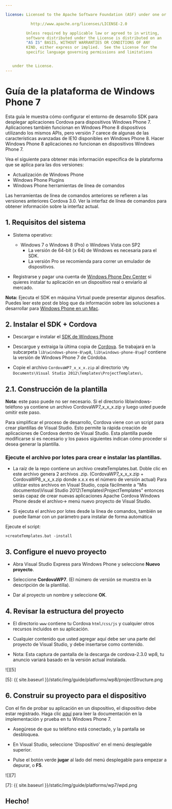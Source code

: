 ```yaml
---

license: Licensed to the Apache Software Foundation (ASF) under one or more contributor license agreements. See the NOTICE file distributed with this work for additional information regarding copyright ownership. The ASF licenses this file to you under the Apache License, Version 2.0 (the "License"); you may not use this file except in compliance with the License. You may obtain a copy of the License at

           http://www.apache.org/licenses/LICENSE-2.0

         Unless required by applicable law or agreed to in writing,
         software distributed under the License is distributed on an
         "AS IS" BASIS, WITHOUT WARRANTIES OR CONDITIONS OF ANY
         KIND, either express or implied.  See the License for the
         specific language governing permissions and limitations


   under the License.
---
```


# Guía de la plataforma de Windows Phone 7

Esta guía le muestra cómo configurar el entorno de desarrollo SDK para desplegar aplicaciones Cordova para dispositivos Windows Phone 7. Aplicaciones también funcionan en Windows Phone 8 dispositivos utilizando los mismos APIs, pero versión 7 carece de algunas de las características avanzadas de IE10 disponibles en Windows Phone 8. Hacer Windows Phone 8 aplicaciones *no* funcionan en dispositivos Windows Phone 7.

Vea el siguiente para obtener más información específica de la plataforma que se aplica para las dos versiones:

*   Actualización de Windows Phone
*   Windows Phone Plugins
*   Windows Phone herramientas de línea de comandos

Las herramientas de línea de comandos anteriores se refieren a las versiones anteriores Cordova 3.0. Ver la interfaz de línea de comandos para obtener información sobre la interfaz actual.

## 1. Requisitos del sistema

*   Sistema operativo:

    *   Windows 7 o Windows 8 (Pro) o Windows Vista con SP2
        *   La versión de 64-bit (x 64) de Windows es necesaria para el SDK.
        *   La versión Pro se recomienda para correr un emulador de dispositivos.

*   Registrarse y pagar una cuenta de [Windows Phone Dev Center][1] si quieres instalar tu aplicación en un dispositivo real o enviarlo al mercado.

 [1]: http://dev.windowsphone.com/en-us/publish

**Nota:** Ejecuta el SDK en máquina Virtual puede presentar algunos desafíos. Puedes leer este post de blog que da información sobre las soluciones a desarrollar para [Windows Phone en un Mac][2].

 [2]: http://aka.ms/BuildaWP8apponaMac

## 2. Instalar el SDK + Cordova

*   Descargar e instalar el [SDK de Windows Phone][3]

*   Descargue y extraiga la última copia de [Cordova][4]. Se trabajará en la subcarpeta `lib\windows-phone-8\wp8`, `lib\windows-phone-8\wp7` contiene la versión de Windows Phone 7 de Córdoba.

*   Copie el archivo `CordovaWP7_x_x_x.zip` al directorio `\My Documents\Visual Studio 2012\Templates\ProjectTemplates\`.

 [3]: http://www.microsoft.com/download/en/details.aspx?displaylang=en&id=27570/
 [4]: http://phonegap.com/download

## 2.1. Construcción de la plantilla

**Nota:** este paso puede no ser necesario. Si el directorio lib\windows-teléfono ya contiene un archivo CordovaWP7\_x\_x_x.zip y luego usted puede omitir este paso.

Para simplificar el proceso de desarrollo, Cordova viene con un script para crear plantillas de Visual Studio. Esto permite la rápida creación de aplicaciones de Cordova dentro de Visual Studio. Esta plantilla puede modificarse si es necesario y los pasos siguientes indican cómo proceder si desea generar la plantilla.

### Ejecute el archivo por lotes para crear e instalar las plantillas.

*   La raíz de la repo contiene un archivo createTemplates.bat. Doble clic en este archivo genera 2 archivos .zip. (CordovaWP7\_x\_x\_x.zip + CordovaWP8\_x\_x\_x.zip donde x.x.x es el número de versión actual) Para utilizar estos archivos en Visual Studio, copia fácilmente a "Mis documentos\Visual Studio 2012\Templates\ProjectTemplates\" entonces serás capaz de crear nuevas aplicaciones Apache Cordova Windows Phone desde el archivo-> menú nuevo proyecto de Visual Studio.

*   Si ejecuta el archivo por lotes desde la línea de comandos, también se puede llamar con un parámetro para instalar de forma automática

Ejecute el script:

    >createTemplates.bat -install


## 3. Configure el nuevo proyecto

*   Abra Visual Studio Express para Windows Phone y seleccione **Nuevo proyecto**.

*   Seleccione **CordovaWP7**. (El número de versión se muestra en la descripción de la plantilla).

*   Dar al proyecto un nombre y seleccione **OK**.

## 4. Revisar la estructura del proyecto

*   El directorio `www` contiene tu Cordova `html/css/js` y cualquier otros recursos incluidos en su aplicación.

*   Cualquier contenido que usted agregar aquí debe ser una parte del proyecto de Visual Studio, y debe insertarse como contenido.

*   Nota: Esta captura de pantalla de la descarga de cordova-2.3.0 wp8, tu anuncio variará basado en la versión actual instalada.

![][5]

 [5]: {{ site.baseurl }}/static/img/guide/platforms/wp8/projectStructure.png

## 6. Construir su proyecto para el dispositivo

Con el fin de probar su aplicación en un dispositivo, el dispositivo debe estar registrado. Haga clic [aquí][6] para leer la documentación en la implementación y prueba en tu Windows Phone 7.

 [6]: http://msdn.microsoft.com/en-us/library/windowsphone/develop/ff402565(v=vs.105).aspx

*   Asegúrese de que su teléfono está conectado, y la pantalla se desbloquea.

*   En Visual Studio, seleccione 'Dispositivo' en el menú desplegable superior.

*   Pulse el botón verde **jugar** al lado del menú desplegable para empezar a depurar, o **F5**.

![][7]

 [7]: {{ site.baseurl }}/static/img/guide/platforms/wp7/wpd.png

## Hecho!
